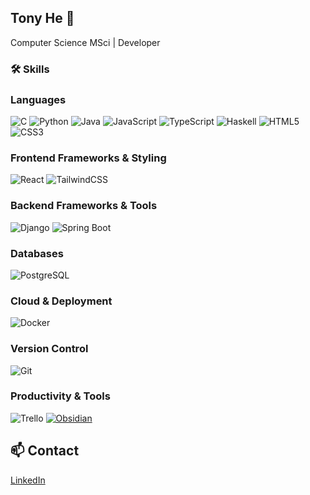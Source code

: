 ## Tony He 👋
Computer Science MSci | Developer

### 🛠 Skills 
### **Languages**  
![C](https://img.shields.io/badge/C-00599C?style=for-the-badge&logo=c&logoColor=white) 
![Python](https://img.shields.io/badge/Python-3776AB?style=for-the-badge&logo=python&logoColor=white) 
![Java](https://img.shields.io/badge/java-%23ED8B00.svg?style=for-the-badge&logo=openjdk&logoColor=white) 
![JavaScript](https://img.shields.io/badge/JavaScript-F7DF1E?style=for-the-badge&logo=javascript&logoColor=black) 
![TypeScript](https://img.shields.io/badge/TypeScript-3178C6?style=for-the-badge&logo=typescript&logoColor=white) 
![Haskell](https://img.shields.io/badge/Haskell-5E5086?style=for-the-badge&logo=haskell&logoColor=white) 
![HTML5](https://img.shields.io/badge/HTML5-E34F26?style=for-the-badge&logo=html5&logoColor=white) 
![CSS3](https://img.shields.io/badge/CSS3-1572B6?style=for-the-badge&logo=css&logoColor=white)  


### **Frontend Frameworks & Styling**  
![React](https://img.shields.io/badge/React-61DAFB?style=for-the-badge&logo=react&logoColor=black) 
![TailwindCSS](https://img.shields.io/badge/TailwindCSS-38B2AC?style=for-the-badge&logo=tailwind-css&logoColor=white)  

### **Backend Frameworks & Tools**  
![Django](https://img.shields.io/badge/Django-092E20?style=for-the-badge&logo=django&logoColor=green)
![Spring Boot](https://img.shields.io/badge/Spring%20Boot-6DB33F?style=for-the-badge&logo=springboot&logoColor=white)  

### **Databases**  
![PostgreSQL](https://img.shields.io/badge/PostgreSQL-336791?style=for-the-badge&logo=postgresql&logoColor=white) 

### **Cloud & Deployment**  
![Docker](https://img.shields.io/badge/Docker-2496ED?style=for-the-badge&logo=docker&logoColor=white) 

### **Version Control**  
![Git](https://img.shields.io/badge/Git-F05032?style=for-the-badge&logo=git&logoColor=white) 

### **Productivity & Tools**  
![Trello](https://img.shields.io/badge/Trello-0052CC?style=for-the-badge&logo=trello&logoColor=white) 
[![Obsidian](https://img.shields.io/badge/Obsidian-%23483699.svg?&logo=obsidian&logoColor=white)](#)

## 📫 Contact 
[LinkedIn](https://www.linkedin.com/in/tony-he-birmingham/)

<!--
**tonyhaohe/tonyhaohe** is a ✨ _special_ ✨ repository because its `README.md` (this file) appears on your GitHub profile.

Here are some ideas to get you started:

- 🔭 I’m currently working on ...
- 🌱 I’m currently learning ...
- 👯 I’m looking to collaborate on ...
- 🤔 I’m looking for help with ...
- 💬 Ask me about ...
- 📫 How to reach me: ...
- 😄 Pronouns: ...
- ⚡ Fun fact: ...
-->
